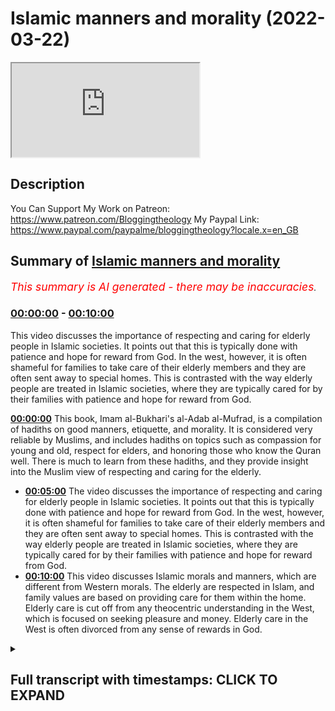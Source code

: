 # Islamic manners and morality (2022-03-22)

<iframe loading='lazy' src='https://www.youtube.com/embed/HWzf359ROjw'></iframe>

## Description

You Can Support My Work on Patreon:
https://www.patreon.com/Bloggingtheology
My Paypal Link: 
https://www.paypal.com/paypalme/bloggingtheology?locale.x=en_GB

## Summary of [Islamic manners and morality](https://www.youtube.com/watch?v=HWzf359ROjw)


*<span style="color:red; font-size:125%">This summary is AI generated - there may be inaccuracies</span>. [](/)*

### [00:00:00](https://www.youtube.com/watch?v=HWzf359ROjw&t=0) - [00:10:00](https://www.youtube.com/watch?v=HWzf359ROjw&t=600)

This video discusses the importance of respecting and caring for elderly people in Islamic societies. It points out that this is typically done with patience and hope for reward from God. In the west, however, it is often shameful for families to take care of their elderly members and they are often sent away to special homes. This is contrasted with the way elderly people are treated in Islamic societies, where they are typically cared for by their families with patience and hope for reward from God.

**[00:00:00](https://www.youtube.com/watch?v=HWzf359ROjw&t=0)** This book, Imam al-Bukhari's al-Adab al-Mufrad, is a compilation of hadiths on good manners, etiquette, and morality. It is considered very reliable by Muslims, and includes hadiths on topics such as compassion for young and old, respect for elders, and honoring those who know the Quran well. There is much to learn from these hadiths, and they provide insight into the Muslim view of respecting and caring for the elderly.
* **[00:05:00](https://www.youtube.com/watch?v=HWzf359ROjw&t=300)** The video discusses the importance of respecting and caring for elderly people in Islamic societies. It points out that this is typically done with patience and hope for reward from God. In the west, however, it is often shameful for families to take care of their elderly members and they are often sent away to special homes. This is contrasted with the way elderly people are treated in Islamic societies, where they are typically cared for by their families with patience and hope for reward from God.
* **[00:10:00](https://www.youtube.com/watch?v=HWzf359ROjw&t=600)** This video discusses Islamic morals and manners, which are different from Western morals. The elderly are respected in Islam, and family values are based on providing care for them within the home. Elderly care is cut off from any theocentric understanding in the West, which is focused on seeking pleasure and money. Elderly care in the West is often divorced from any sense of rewards in God.

<details><summary><h2>Full transcript with timestamps: CLICK TO EXPAND</h2></summary>

[0:00:01](https://youtu.be/HWzf359ROjw?t=1) i find the whole subject of islamic  
[0:00:04](https://youtu.be/HWzf359ROjw?t=4) etiquette manners and morality to be  
[0:00:06](https://youtu.be/HWzf359ROjw?t=6) absolutely fascinating and i wanted to  
[0:00:08](https://youtu.be/HWzf359ROjw?t=8) share with you an extract from this  
[0:00:10](https://youtu.be/HWzf359ROjw?t=10) wonderful book  
[0:00:12](https://youtu.be/HWzf359ROjw?t=12) it's called imam al-bukhari's al-adab  
[0:00:15](https://youtu.be/HWzf359ROjw?t=15) al-mufrad with full commentary it's a  
[0:00:19](https://youtu.be/HWzf359ROjw?t=19) perfect code for manners and morality  
[0:00:22](https://youtu.be/HWzf359ROjw?t=22) and this is a really thick book and it's  
[0:00:24](https://youtu.be/HWzf359ROjw?t=24) actually quite cheap to get these days  
[0:00:26](https://youtu.be/HWzf359ROjw?t=26) as well and on the back it says this  
[0:00:28](https://youtu.be/HWzf359ROjw?t=28) imam al-bukhari is best known for being  
[0:00:32](https://youtu.be/HWzf359ROjw?t=32) the author of the rigorously  
[0:00:34](https://youtu.be/HWzf359ROjw?t=34) authenticated collection of hadiths  
[0:00:37](https://youtu.be/HWzf359ROjw?t=37) known as the sahih  
[0:00:39](https://youtu.be/HWzf359ROjw?t=39) this islamic work is deemed by muslims  
[0:00:41](https://youtu.be/HWzf359ROjw?t=41) to be the most authentically transmitted  
[0:00:44](https://youtu.be/HWzf359ROjw?t=44) work after the quran and while it  
[0:00:47](https://youtu.be/HWzf359ROjw?t=47) includes roughly  
[0:00:49](https://youtu.be/HWzf359ROjw?t=49) 250 hadiths on adab this word meaning  
[0:00:53](https://youtu.be/HWzf359ROjw?t=53) good manners etiquette moral values  
[0:00:56](https://youtu.be/HWzf359ROjw?t=56) al-bukhari also dedicated a larger  
[0:00:59](https://youtu.be/HWzf359ROjw?t=59) separate work  
[0:01:00](https://youtu.be/HWzf359ROjw?t=60) to these very important areas that are  
[0:01:03](https://youtu.be/HWzf359ROjw?t=63) relevant to the muslims daily lives and  
[0:01:05](https://youtu.be/HWzf359ROjw?t=65) this separate work is known as this  
[0:01:09](https://youtu.be/HWzf359ROjw?t=69) al-adab al-mufrad and the present volume  
[0:01:13](https://youtu.be/HWzf359ROjw?t=73) presents the work in translation with a  
[0:01:16](https://youtu.be/HWzf359ROjw?t=76) complete commentary so this is an  
[0:01:18](https://youtu.be/HWzf359ROjw?t=78) absolute treasure if you want to  
[0:01:20](https://youtu.be/HWzf359ROjw?t=80) focus on  
[0:01:22](https://youtu.be/HWzf359ROjw?t=82) rigorously authenticated hadiths on a  
[0:01:24](https://youtu.be/HWzf359ROjw?t=84) dab  
[0:01:25](https://youtu.be/HWzf359ROjw?t=85) now chapter 19 of this i just really  
[0:01:28](https://youtu.be/HWzf359ROjw?t=88) like it's entitled young and old young  
[0:01:31](https://youtu.be/HWzf359ROjw?t=91) and old i'm going to read um several  
[0:01:33](https://youtu.be/HWzf359ROjw?t=93) hadiths from this selected by bukhari  
[0:01:36](https://youtu.be/HWzf359ROjw?t=96) obviously  
[0:01:37](https://youtu.be/HWzf359ROjw?t=97) and some of the commentary which i think  
[0:01:39](https://youtu.be/HWzf359ROjw?t=99) is really helpful when it comes to  
[0:01:41](https://youtu.be/HWzf359ROjw?t=101) etiquette manners  
[0:01:43](https://youtu.be/HWzf359ROjw?t=103) how we should view young and old  
[0:01:47](https://youtu.be/HWzf359ROjw?t=107) and the chapter begins with some  
[0:01:49](https://youtu.be/HWzf359ROjw?t=109) comments  
[0:01:50](https://youtu.be/HWzf359ROjw?t=110) some hadiths were reported by different  
[0:01:53](https://youtu.be/HWzf359ROjw?t=113) companions of the prophet and in  
[0:01:54](https://youtu.be/HWzf359ROjw?t=114) different chains of transmission  
[0:01:57](https://youtu.be/HWzf359ROjw?t=117) this indicates that the prophet might  
[0:02:00](https://youtu.be/HWzf359ROjw?t=120) have said the hadith on different  
[0:02:01](https://youtu.be/HWzf359ROjw?t=121) occasions to different people or that he  
[0:02:04](https://youtu.be/HWzf359ROjw?t=124) might have said it on an occasion when  
[0:02:06](https://youtu.be/HWzf359ROjw?t=126) he had a large audience  
[0:02:09](https://youtu.be/HWzf359ROjw?t=129) and then uh  
[0:02:11](https://youtu.be/HWzf359ROjw?t=131) several hadith quoted and i'll just  
[0:02:13](https://youtu.be/HWzf359ROjw?t=133) mention a few of them number three five  
[0:02:15](https://youtu.be/HWzf359ROjw?t=135) five  
[0:02:16](https://youtu.be/HWzf359ROjw?t=136) abu herrera reports that the prophet  
[0:02:19](https://youtu.be/HWzf359ROjw?t=139) said  
[0:02:20](https://youtu.be/HWzf359ROjw?t=140) a person who is not compassionate to our  
[0:02:23](https://youtu.be/HWzf359ROjw?t=143) young  
[0:02:24](https://youtu.be/HWzf359ROjw?t=144) and does not respect the rights of our  
[0:02:27](https://youtu.be/HWzf359ROjw?t=147) old people  
[0:02:28](https://youtu.be/HWzf359ROjw?t=148) does not belong to us  
[0:02:31](https://youtu.be/HWzf359ROjw?t=151) okay that's one another one  
[0:02:34](https://youtu.be/HWzf359ROjw?t=154) uh hadith number 357  
[0:02:37](https://youtu.be/HWzf359ROjw?t=157) abdullah ibn amma reports that the  
[0:02:39](https://youtu.be/HWzf359ROjw?t=159) prophet said  
[0:02:41](https://youtu.be/HWzf359ROjw?t=161) he does not belong to us who does not  
[0:02:44](https://youtu.be/HWzf359ROjw?t=164) show due respect to our elderly and is  
[0:02:47](https://youtu.be/HWzf359ROjw?t=167) not compassionate to our young  
[0:02:51](https://youtu.be/HWzf359ROjw?t=171) and the last hadith i'm going to quote  
[0:02:53](https://youtu.be/HWzf359ROjw?t=173) here 359  
[0:02:56](https://youtu.be/HWzf359ROjw?t=176) al-ashari said  
[0:02:58](https://youtu.be/HWzf359ROjw?t=178) it is a mark of glorifying god to honor  
[0:03:02](https://youtu.be/HWzf359ROjw?t=182) muslims who have gone grey to respect a  
[0:03:05](https://youtu.be/HWzf359ROjw?t=185) person who knows a quran by heart  
[0:03:08](https://youtu.be/HWzf359ROjw?t=188) provided that he neither goes to excess  
[0:03:11](https://youtu.be/HWzf359ROjw?t=191) nor is negligent of it  
[0:03:13](https://youtu.be/HWzf359ROjw?t=193) and to honor a ruler who maintains  
[0:03:16](https://youtu.be/HWzf359ROjw?t=196) justice  
[0:03:18](https://youtu.be/HWzf359ROjw?t=198) now there's some commentary on me it's  
[0:03:20](https://youtu.be/HWzf359ROjw?t=200) very interesting and it shows really  
[0:03:22](https://youtu.be/HWzf359ROjw?t=202) also the differences between the muslim  
[0:03:24](https://youtu.be/HWzf359ROjw?t=204) view of the elderly and the young and  
[0:03:27](https://youtu.be/HWzf359ROjw?t=207) the prevalent western view of the same  
[0:03:30](https://youtu.be/HWzf359ROjw?t=210) and the differences i think are striking  
[0:03:33](https://youtu.be/HWzf359ROjw?t=213) and there's much to learn and much food  
[0:03:35](https://youtu.be/HWzf359ROjw?t=215) for thought here  
[0:03:37](https://youtu.be/HWzf359ROjw?t=217) so um our author says in these hadiths  
[0:03:39](https://youtu.be/HWzf359ROjw?t=219) the prophet mentions two groups for  
[0:03:42](https://youtu.be/HWzf359ROjw?t=222) special treatment  
[0:03:44](https://youtu.be/HWzf359ROjw?t=224) the young who need compassion more than  
[0:03:47](https://youtu.be/HWzf359ROjw?t=227) anything else in the way we treat them  
[0:03:50](https://youtu.be/HWzf359ROjw?t=230) and the old who need respect  
[0:03:53](https://youtu.be/HWzf359ROjw?t=233) people may love the young and  
[0:03:55](https://youtu.be/HWzf359ROjw?t=235) instinctively be kind to them  
[0:03:58](https://youtu.be/HWzf359ROjw?t=238) but they may also feel them to be a  
[0:04:00](https://youtu.be/HWzf359ROjw?t=240) burden particularly when a child is  
[0:04:03](https://youtu.be/HWzf359ROjw?t=243) rebellious  
[0:04:04](https://youtu.be/HWzf359ROjw?t=244) ill or unable to express its needs  
[0:04:09](https://youtu.be/HWzf359ROjw?t=249) compassion eases any difficulty that a  
[0:04:13](https://youtu.be/HWzf359ROjw?t=253) child may cause  
[0:04:15](https://youtu.be/HWzf359ROjw?t=255) it motivates the adult to try to  
[0:04:18](https://youtu.be/HWzf359ROjw?t=258) understand the child and identify the  
[0:04:21](https://youtu.be/HWzf359ROjw?t=261) causes of its unhappiness or irritation  
[0:04:25](https://youtu.be/HWzf359ROjw?t=265) enhancing the first and dealing with the  
[0:04:28](https://youtu.be/HWzf359ROjw?t=268) second  
[0:04:29](https://youtu.be/HWzf359ROjw?t=269) therefore  
[0:04:30](https://youtu.be/HWzf359ROjw?t=270) the prophet stresses the need to be  
[0:04:32](https://youtu.be/HWzf359ROjw?t=272) compassionate to children in all these  
[0:04:36](https://youtu.be/HWzf359ROjw?t=276) hadiths  
[0:04:38](https://youtu.be/HWzf359ROjw?t=278) on the other hand these hadiths focus on  
[0:04:41](https://youtu.be/HWzf359ROjw?t=281) the treatment that should be given to  
[0:04:43](https://youtu.be/HWzf359ROjw?t=283) elderly people  
[0:04:45](https://youtu.be/HWzf359ROjw?t=285) it goes without saying that when one  
[0:04:47](https://youtu.be/HWzf359ROjw?t=287) grows old one's strength declines  
[0:04:52](https://youtu.be/HWzf359ROjw?t=292) several faculties weaken including  
[0:04:55](https://youtu.be/HWzf359ROjw?t=295) memory  
[0:04:56](https://youtu.be/HWzf359ROjw?t=296) hearing and eyesight  
[0:04:59](https://youtu.be/HWzf359ROjw?t=299) some elderly people may become unable to  
[0:05:02](https://youtu.be/HWzf359ROjw?t=302) express themselves as well as they used  
[0:05:05](https://youtu.be/HWzf359ROjw?t=305) to  
[0:05:06](https://youtu.be/HWzf359ROjw?t=306) the problem is that there is little hope  
[0:05:08](https://youtu.be/HWzf359ROjw?t=308) of recovery indeed the reverse is true  
[0:05:11](https://youtu.be/HWzf359ROjw?t=311) and the weakness is increased as time  
[0:05:14](https://youtu.be/HWzf359ROjw?t=314) goes by otherwise it just gets worse  
[0:05:17](https://youtu.be/HWzf359ROjw?t=317) progressively and worse  
[0:05:19](https://youtu.be/HWzf359ROjw?t=319) hence some people may treat treat an  
[0:05:22](https://youtu.be/HWzf359ROjw?t=322) elderly person with condemcension  
[0:05:25](https://youtu.be/HWzf359ROjw?t=325) which may hurt their feelings  
[0:05:29](https://youtu.be/HWzf359ROjw?t=329) to be kind to an elderly person showing  
[0:05:32](https://youtu.be/HWzf359ROjw?t=332) respect and understanding and  
[0:05:34](https://youtu.be/HWzf359ROjw?t=334) overlooking that they may be slow in one  
[0:05:38](https://youtu.be/HWzf359ROjw?t=338) thing or another are all easy for anyone  
[0:05:41](https://youtu.be/HWzf359ROjw?t=341) who has a clear sense of social values  
[0:05:45](https://youtu.be/HWzf359ROjw?t=345) and this is what the hadith brings he  
[0:05:47](https://youtu.be/HWzf359ROjw?t=347) brings these social values we can learn  
[0:05:50](https://youtu.be/HWzf359ROjw?t=350) much from the wisdom and experience of  
[0:05:53](https://youtu.be/HWzf359ROjw?t=353) older people  
[0:05:54](https://youtu.be/HWzf359ROjw?t=354) to dismiss any elderly person as someone  
[0:05:57](https://youtu.be/HWzf359ROjw?t=357) who is past usefulness is particularly  
[0:06:00](https://youtu.be/HWzf359ROjw?t=360) cruel and this happens unfortunately a  
[0:06:03](https://youtu.be/HWzf359ROjw?t=363) lot in the west these days  
[0:06:05](https://youtu.be/HWzf359ROjw?t=365) because it is easy to fall into this  
[0:06:07](https://youtu.be/HWzf359ROjw?t=367) trap the prophet repeatedly stressed the  
[0:06:10](https://youtu.be/HWzf359ROjw?t=370) importance of showing respect and  
[0:06:13](https://youtu.be/HWzf359ROjw?t=373) kindness to our elderly  
[0:06:16](https://youtu.be/HWzf359ROjw?t=376) they are people we should honor  
[0:06:20](https://youtu.be/HWzf359ROjw?t=380) hadith number  
[0:06:22](https://youtu.be/HWzf359ROjw?t=382) 359 already quoted provides a good  
[0:06:25](https://youtu.be/HWzf359ROjw?t=385) example of how the prophet combined the  
[0:06:28](https://youtu.be/HWzf359ROjw?t=388) treatment of three different categories  
[0:06:30](https://youtu.be/HWzf359ROjw?t=390) of people under one heading  
[0:06:33](https://youtu.be/HWzf359ROjw?t=393) the hadith says just to remind us it is  
[0:06:36](https://youtu.be/HWzf359ROjw?t=396) a mark of glorifying god to honor  
[0:06:39](https://youtu.be/HWzf359ROjw?t=399) muslims who have gone gray to respect a  
[0:06:42](https://youtu.be/HWzf359ROjw?t=402) person who knows the quran by heart  
[0:06:46](https://youtu.be/HWzf359ROjw?t=406) provided that he neither goes to excess  
[0:06:49](https://youtu.be/HWzf359ROjw?t=409) nor is negligent of it  
[0:06:51](https://youtu.be/HWzf359ROjw?t=411) and to honor a ruler who maintains  
[0:06:54](https://youtu.be/HWzf359ROjw?t=414) justice  
[0:06:56](https://youtu.be/HWzf359ROjw?t=416) an elderly person who has gone gray may  
[0:06:59](https://youtu.be/HWzf359ROjw?t=419) be only an ordinary person who never  
[0:07:02](https://youtu.be/HWzf359ROjw?t=422) aspired to high position  
[0:07:04](https://youtu.be/HWzf359ROjw?t=424) he may be far removed from the person in  
[0:07:08](https://youtu.be/HWzf359ROjw?t=428) power whom the hadith tells us to honor  
[0:07:11](https://youtu.be/HWzf359ROjw?t=431) if he maintains justice  
[0:07:14](https://youtu.be/HWzf359ROjw?t=434) both may have little in common with a  
[0:07:16](https://youtu.be/HWzf359ROjw?t=436) person who has learned the quran by  
[0:07:19](https://youtu.be/HWzf359ROjw?t=439) heart the latter may only be a youth in  
[0:07:22](https://youtu.be/HWzf359ROjw?t=442) his teens or even younger much younger  
[0:07:25](https://youtu.be/HWzf359ROjw?t=445) people these days remember the quran in  
[0:07:27](https://youtu.be/HWzf359ROjw?t=447) its entirety it's remarkable  
[0:07:29](https://youtu.be/HWzf359ROjw?t=449) nevertheless the prophet tells us that  
[0:07:31](https://youtu.be/HWzf359ROjw?t=451) to honor all these people is a mark of  
[0:07:35](https://youtu.be/HWzf359ROjw?t=455) proper glorification of god  
[0:07:38](https://youtu.be/HWzf359ROjw?t=458) it goes without saying that to glorify  
[0:07:41](https://youtu.be/HWzf359ROjw?t=461) god is an act of worship which is  
[0:07:43](https://youtu.be/HWzf359ROjw?t=463) required by a muslim throughout his life  
[0:07:48](https://youtu.be/HWzf359ROjw?t=468) this is indeed the mark of true faith  
[0:07:51](https://youtu.be/HWzf359ROjw?t=471) therefore when the prophet defines a  
[0:07:54](https://youtu.be/HWzf359ROjw?t=474) certain type of behavior in society  
[0:07:56](https://youtu.be/HWzf359ROjw?t=476) relating it to the glorification of god  
[0:08:00](https://youtu.be/HWzf359ROjw?t=480) he emphasizes its importance as a proper  
[0:08:04](https://youtu.be/HWzf359ROjw?t=484) islamic attitude consequently muslims  
[0:08:07](https://youtu.be/HWzf359ROjw?t=487) acquire this as part of their social  
[0:08:10](https://youtu.be/HWzf359ROjw?t=490) values  
[0:08:12](https://youtu.be/HWzf359ROjw?t=492) this is the reason why the elderly have  
[0:08:16](https://youtu.be/HWzf359ROjw?t=496) always enjoyed a position of respect in  
[0:08:19](https://youtu.be/HWzf359ROjw?t=499) muslim societies now this next paragraph  
[0:08:22](https://youtu.be/HWzf359ROjw?t=502) i find is so  
[0:08:24](https://youtu.be/HWzf359ROjw?t=504) heart rendering and striking as a  
[0:08:26](https://youtu.be/HWzf359ROjw?t=506) westerner living in the west obviously  
[0:08:29](https://youtu.be/HWzf359ROjw?t=509) um the situation is so different from  
[0:08:31](https://youtu.be/HWzf359ROjw?t=511) the way it's described here so i'll just  
[0:08:34](https://youtu.be/HWzf359ROjw?t=514) perhaps make some comments after reading  
[0:08:36](https://youtu.be/HWzf359ROjw?t=516) the paragraph  
[0:08:37](https://youtu.be/HWzf359ROjw?t=517) this is the reason to repeat why the  
[0:08:40](https://youtu.be/HWzf359ROjw?t=520) elderly have always enjoyed a position  
[0:08:42](https://youtu.be/HWzf359ROjw?t=522) of respect  
[0:08:44](https://youtu.be/HWzf359ROjw?t=524) in muslim societies  
[0:08:46](https://youtu.be/HWzf359ROjw?t=526) wherever we may go in the muslim world  
[0:08:49](https://youtu.be/HWzf359ROjw?t=529) we find families taking care of their  
[0:08:52](https://youtu.be/HWzf359ROjw?t=532) elders even when providing such care  
[0:08:55](https://youtu.be/HWzf359ROjw?t=535) involves putting in much effort and  
[0:08:58](https://youtu.be/HWzf359ROjw?t=538) represents a heavy burden  
[0:09:01](https://youtu.be/HWzf359ROjw?t=541) looking after a senile or inva  
[0:09:05](https://youtu.be/HWzf359ROjw?t=545) invalid person  
[0:09:07](https://youtu.be/HWzf359ROjw?t=547) may be very hard and tiring  
[0:09:11](https://youtu.be/HWzf359ROjw?t=551) muslim families undertake these tasks  
[0:09:13](https://youtu.be/HWzf359ROjw?t=553) with patience hoping to receive god's  
[0:09:16](https://youtu.be/HWzf359ROjw?t=556) reward  
[0:09:18](https://youtu.be/HWzf359ROjw?t=558) in fact old people's homes are scarce in  
[0:09:22](https://youtu.be/HWzf359ROjw?t=562) muslim societies to repeat that old  
[0:09:25](https://youtu.be/HWzf359ROjw?t=565) people's homes are scarce in muslim  
[0:09:28](https://youtu.be/HWzf359ROjw?t=568) societies because society makes it  
[0:09:30](https://youtu.be/HWzf359ROjw?t=570) shameful  
[0:09:32](https://youtu.be/HWzf359ROjw?t=572) for a family to relinquish its duty of  
[0:09:35](https://youtu.be/HWzf359ROjw?t=575) providing proper care for its elderly  
[0:09:40](https://youtu.be/HWzf359ROjw?t=580) i this is this is so heart-rending uh in  
[0:09:43](https://youtu.be/HWzf359ROjw?t=583) in britain and i know it's true in many  
[0:09:44](https://youtu.be/HWzf359ROjw?t=584) other places in the west when a person  
[0:09:47](https://youtu.be/HWzf359ROjw?t=587) reaches a very advanced age they are  
[0:09:49](https://youtu.be/HWzf359ROjw?t=589) basically sent to special homes away  
[0:09:52](https://youtu.be/HWzf359ROjw?t=592) from the family where they are looked  
[0:09:54](https://youtu.be/HWzf359ROjw?t=594) after by professional nurses or support  
[0:09:57](https://youtu.be/HWzf359ROjw?t=597) workers  
[0:09:59](https://youtu.be/HWzf359ROjw?t=599) and they all live together and they just  
[0:10:01](https://youtu.be/HWzf359ROjw?t=601) watch television all day and they're  
[0:10:02](https://youtu.be/HWzf359ROjw?t=602) looked after guys by it's very very  
[0:10:05](https://youtu.be/HWzf359ROjw?t=605) different they're taking it taken away  
[0:10:07](https://youtu.be/HWzf359ROjw?t=607) from their families nearly always and  
[0:10:09](https://youtu.be/HWzf359ROjw?t=609) putting special homes away from their  
[0:10:12](https://youtu.be/HWzf359ROjw?t=612) loved ones and there they live out days  
[0:10:15](https://youtu.be/HWzf359ROjw?t=615) often without much love or care from  
[0:10:18](https://youtu.be/HWzf359ROjw?t=618) their family and it's just awful and i'm  
[0:10:20](https://youtu.be/HWzf359ROjw?t=620) not blaming anyone it's just the way  
[0:10:22](https://youtu.be/HWzf359ROjw?t=622) what the west is set up like this  
[0:10:24](https://youtu.be/HWzf359ROjw?t=624) uh and basically the elderly are not  
[0:10:26](https://youtu.be/HWzf359ROjw?t=626) respected they're seen as to be  
[0:10:28](https://youtu.be/HWzf359ROjw?t=628) marginalized and put away somewhere so  
[0:10:30](https://youtu.be/HWzf359ROjw?t=630) that we in our work working lives and  
[0:10:33](https://youtu.be/HWzf359ROjw?t=633) our professional lives don't have to  
[0:10:34](https://youtu.be/HWzf359ROjw?t=634) deal with the responsibilities of caring  
[0:10:37](https://youtu.be/HWzf359ROjw?t=637) for them and looking after them  
[0:10:39](https://youtu.be/HWzf359ROjw?t=639) but islamic social values are very  
[0:10:41](https://youtu.be/HWzf359ROjw?t=641) different and their family values based  
[0:10:43](https://youtu.be/HWzf359ROjw?t=643) on  
[0:10:44](https://youtu.be/HWzf359ROjw?t=644) providing proper care for its elderly  
[0:10:47](https://youtu.be/HWzf359ROjw?t=647) within the home within the family and i  
[0:10:49](https://youtu.be/HWzf359ROjw?t=649) think that is something the west can  
[0:10:51](https://youtu.be/HWzf359ROjw?t=651) learn from and look to to improve the  
[0:10:54](https://youtu.be/HWzf359ROjw?t=654) quality of life of everyone  
[0:10:56](https://youtu.be/HWzf359ROjw?t=656) and of course in the west it's it's  
[0:10:57](https://youtu.be/HWzf359ROjw?t=657) divorced from any sense of the rewards  
[0:10:59](https://youtu.be/HWzf359ROjw?t=659) of god and god's providing fat the  
[0:11:02](https://youtu.be/HWzf359ROjw?t=662) elderly uh support in families is  
[0:11:05](https://youtu.be/HWzf359ROjw?t=665) completely cut off from any theocentric  
[0:11:07](https://youtu.be/HWzf359ROjw?t=667) understanding of  
[0:11:09](https://youtu.be/HWzf359ROjw?t=669) our  
[0:11:10](https://youtu.be/HWzf359ROjw?t=670) our lives on earth which are basically  
[0:11:13](https://youtu.be/HWzf359ROjw?t=673) centered around seeking advancement and  
[0:11:16](https://youtu.be/HWzf359ROjw?t=676) pleasure and money and so on um  
[0:11:19](https://youtu.be/HWzf359ROjw?t=679) completely cut off from a larger  
[0:11:22](https://youtu.be/HWzf359ROjw?t=682) theological understanding theocentric  
[0:11:24](https://youtu.be/HWzf359ROjw?t=684) understanding of our purpose in life  
[0:11:27](https://youtu.be/HWzf359ROjw?t=687) anyway i just wanted to share um those  
[0:11:29](https://youtu.be/HWzf359ROjw?t=689) lovely hadith uh from chapter 19 young  
[0:11:32](https://youtu.be/HWzf359ROjw?t=692) and old and this book uh which i do  
[0:11:35](https://youtu.be/HWzf359ROjw?t=695) recommend is really thick you can see i  
[0:11:38](https://youtu.be/HWzf359ROjw?t=698) mean there's literally thousands of  
[0:11:40](https://youtu.be/HWzf359ROjw?t=700) hadith just on  
[0:11:42](https://youtu.be/HWzf359ROjw?t=702) manners and morality is a perfect code  
[0:11:45](https://youtu.be/HWzf359ROjw?t=705) it says for of manners and morality  
[0:11:48](https://youtu.be/HWzf359ROjw?t=708) compiled by imam al-bukhari so they're  
[0:11:50](https://youtu.be/HWzf359ROjw?t=710) all authentic and it's a marvelous  
[0:11:52](https://youtu.be/HWzf359ROjw?t=712) treasure to to own and god willing i  
[0:11:56](https://youtu.be/HWzf359ROjw?t=716) will  
[0:11:57](https://youtu.be/HWzf359ROjw?t=717) record other perhaps videos talking  
[0:12:00](https://youtu.be/HWzf359ROjw?t=720) about other hadiths as well till next  
[0:12:02](https://youtu.be/HWzf359ROjw?t=722) time  

</details>
